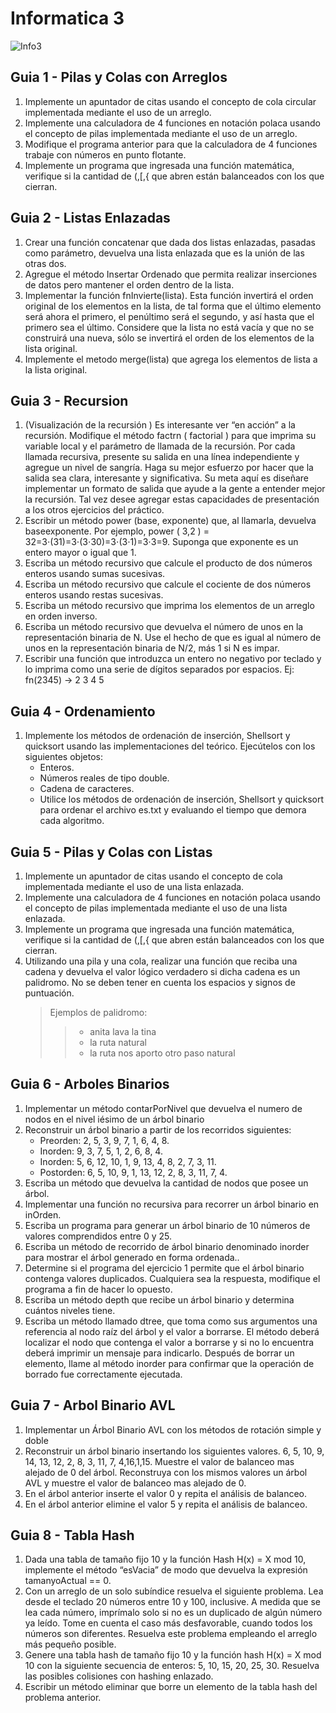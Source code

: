 # Informatica 3
![Info3](https://i.gyazo.com/9eec324abd61b493d92c87b673a0657a.png)

## Guia 1 - Pilas y Colas con Arreglos
1. Implemente un apuntador de citas usando el concepto de cola circular implementada mediante el uso de un arreglo.
2. Implemente una calculadora de 4 funciones en notación polaca usando el concepto de pilas implementada mediante el uso de un arreglo.
3. Modifique el programa anterior para que la calculadora de 4 funciones trabaje con números en punto flotante.
4. Implemente un programa que ingresada una función matemática, verifique si la cantidad de (,[,{ que abren están balanceados con los que cierran.

## Guia 2 - Listas Enlazadas
1. Crear una función concatenar que dada dos listas enlazadas, pasadas como parámetro, devuelva una lista enlazada que es la unión de las otras dos.
2. Agregue el método Insertar Ordenado que permita realizar inserciones de datos pero mantener el orden dentro de la lista.
3. Implementar la función fnInvierte(lista). Esta función invertirá el orden original de los elementos en la lista, de tal forma que el último elemento será ahora el primero, el penúltimo será el segundo, y así hasta que el primero sea el último.
   Considere que la lista no está vacía y que no se construirá una nueva, sólo se invertirá el orden de los elementos de la lista original.
4. Implemente el metodo merge(lista) que agrega los elementos de lista a la lista original.

## Guia 3 - Recursion
1. (Visualización de la recursión ) Es interesante ver “en acción” a la recursión. 
   Modifique el método factrn ( factorial ) para que imprima su variable local y el parámetro de llamada de la recursión. Por cada llamada recursiva, presente su salida en una línea independiente y agregue un nivel de sangría.
   Haga su mejor esfuerzo por hacer que la salida sea clara, interesante y significativa.
   Su meta aquí es diseñare implementar un formato de salida que ayude a la gente a entender mejor la recursión.
   Tal vez desee agregar estas capacidades de presentación a los otros ejercicios del práctico.
2. Escribir un método power (base, exponente) que, al llamarla, devuelva baseexponente.
   Por ejemplo, power ( 3,2 ) = 32=3⋅(31)=3⋅(3⋅30)=3⋅(3⋅1)=3⋅3=9. 
   Suponga que exponente es un entero mayor o igual que 1.
3. Escriba un método recursivo que calcule el producto de dos números enteros usando sumas sucesivas.
4. Escriba un método recursivo que calcule el cociente de dos números enteros usando restas sucesivas.
5. Escriba un método recursivo que imprima los elementos de un arreglo en orden inverso.
6. Escriba un método recursivo que devuelva el número de unos en la representación binaria de N.
    Use el hecho de que es igual al número de unos en la representación binaria de N/2, más 1 si N es impar.
7. Escribir una función que introduzca un entero no negativo por teclado y lo imprima como una serie de dígitos separados por espacios.
Ej: fn(2345) -> 2 3 4 5

## Guia 4 - Ordenamiento
1. Implemente los métodos de ordenación de inserción, Shellsort y quicksort usando las implementaciones del teórico.
    Ejecútelos con los siguientes objetos:
    * Enteros.
    * Números reales de tipo double.
    * Cadena de caracteres.
    * Utilice los métodos de ordenación de inserción, Shellsort y quicksort para ordenar el archivo es.txt y evaluando el tiempo que demora cada algoritmo.

## Guia 5 - Pilas y Colas con Listas
1. Implemente un apuntador de citas usando el concepto de cola implementada mediante el uso de una lista enlazada.
2. Implemente una calculadora de 4 funciones en notación polaca usando el concepto de pilas implementada mediante el uso de una lista enlazada.
3. Implemente un programa que ingresada una función matemática, verifique si la cantidad de (,[,{ que abren están balanceados con los que cierran.
4. Utilizando una pila y una cola, realizar una función que reciba una cadena y devuelva el valor lógico verdadero si dicha cadena es un palidromo.
   No se deben tener en cuenta los espacios y signos de puntuación.
   > Ejemplos de palidromo:
   >> * anita lava la tina
   >> * la ruta natural
   >> * la ruta nos aporto otro paso natural

## Guia 6 - Arboles Binarios
1. Implementar un método contarPorNivel que devuelva el numero de nodos en el nivel iésimo de un árbol binario
2. Reconstruir un árbol binario a partir de los recorridos siguientes:
   * Preorden: 2, 5, 3, 9, 7, 1, 6, 4, 8.
   * Inorden: 9, 3, 7, 5, 1, 2, 6, 8, 4.
   * Inorden: 5, 6, 12, 10, 1, 9, 13, 4, 8, 2, 7, 3, 11.
   * Postorden: 6, 5, 10, 9, 1, 13, 12, 2, 8, 3, 11, 7, 4.
3. Escriba un método que devuelva la cantidad de nodos que posee un árbol.
4. Implementar una función no recursiva para recorrer un árbol binario en inOrden.
5. Escriba un programa para generar un árbol binario de 10 números de valores comprendidos entre 0 y 25.
6. Escriba un método de recorrido de árbol binario denominado inorder para mostrar el árbol generado en forma ordenada..
7. Determine si el programa del ejercicio 1 permite que el árbol binario contenga valores duplicados.
   Cualquiera sea la respuesta, modifique el programa a fin de hacer lo opuesto.
8. Escriba un método depth que recibe un árbol binario y determina cuántos niveles tiene.
9. Escriba un método llamado dtree, que toma como sus argumentos una referencia al nodo raíz del árbol y el valor a borrarse.
   El método deberá localizar el nodo que contenga el valor a borrarse y si no lo encuentra deberá imprimir un mensaje para indicarlo. 
   Después de borrar un elemento, llame al método inorder para confirmar que la operación de borrado fue correctamente ejecutada.

## Guia 7 - Arbol Binario AVL
1. Implementar un Árbol Binario AVL con los métodos de rotación simple y doble
2. Reconstruir un árbol binario insertando los siguientes valores.
   6, 5, 10, 9, 14, 13, 12, 2, 8, 3, 11, 7, 4,16,1,15.
   Muestre el valor de balanceo mas alejado de 0 del árbol.
   Reconstruya con los mismos valores un árbol AVL y muestre el valor de balanceo mas alejado de 0.
3. En el árbol anterior inserte el valor 0 y repita el análisis de balanceo.
4. En el árbol anterior elimine el valor 5 y repita el análisis de balanceo.

## Guia 8 - Tabla Hash
1. Dada una tabla de tamaño fijo 10 y la función Hash H(x) = X mod 10, implemente el método “esVacia” de modo que devuelva la expresión tamanyoActual == 0.
2. Con un arreglo de un solo subíndice resuelva el siguiente problema. Lea desde el teclado 20 números entre 10 y 100, inclusive. A medida que se lea cada número, imprímalo solo si no es un duplicado de algún número ya leído.
   Tome en cuenta el caso más desfavorable, cuando todos los números son diferentes. Resuelva este problema empleando el arreglo más pequeño posible.
3. Genere una tabla hash de tamaño fijo 10 y la función hash H(x) = X mod 10 con la siguiente secuencia de enteros: 
   5, 10, 15, 20, 25, 30. Resuelva las posibles colisiones con hashing enlazado.
4. Escribir un método eliminar que borre un elemento de la tabla hash del problema anterior.